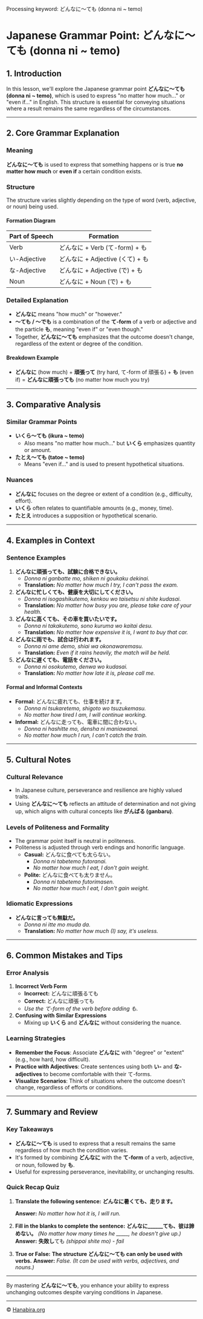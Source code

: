 Processing keyword: どんなに～ても (donna ni ~ temo)
# Japanese Grammar Point: どんなに～ても (donna ni ~ temo)

## 1. Introduction
In this lesson, we'll explore the Japanese grammar point **どんなに～ても (donna ni ~ temo)**, which is used to express "no matter how much..." or "even if..." in English. This structure is essential for conveying situations where a result remains the same regardless of the circumstances.

---
## 2. Core Grammar Explanation
### Meaning
**どんなに～ても** is used to express that something happens or is true **no matter how much** or **even if** a certain condition exists.
### Structure
The structure varies slightly depending on the type of word (verb, adjective, or noun) being used.
#### Formation Diagram

| Part of Speech | Formation                               |
|----------------|-----------------------------------------|
| Verb           | どんなに + Verb (て-form) + も           |
| い-Adjective    | どんなに + Adjective (くて) + も         |
| な-Adjective    | どんなに + Adjective (で) + も           |
| Noun           | どんなに + Noun (で) + も               |

### Detailed Explanation
- **どんなに** means "how much" or "however."
- **～ても / ～でも** is a combination of the **て-form** of a verb or adjective and the particle **も**, meaning "even if" or "even though."
- Together, **どんなに～ても** emphasizes that the outcome doesn't change, regardless of the extent or degree of the condition.
#### Breakdown Example
- **どんなに** (how much) + **頑張って** (try hard, て-form of 頑張る) + **も** (even if) = **どんなに頑張っても** (no matter how much you try)
---
## 3. Comparative Analysis
### Similar Grammar Points
- **いくら～ても (ikura ~ temo)**
  - Also means "no matter how much..." but **いくら** emphasizes quantity or amount.
- **たとえ～ても (tatoe ~ temo)**
  - Means "even if..." and is used to present hypothetical situations.
### Nuances
- **どんなに** focuses on the degree or extent of a condition (e.g., difficulty, effort).
- **いくら** often relates to quantifiable amounts (e.g., money, time).
- **たとえ** introduces a supposition or hypothetical scenario.
---
## 4. Examples in Context
### Sentence Examples
1. **どんなに頑張っても、試験に合格できない。**
   - *Donna ni ganbatte mo, shiken ni goukaku dekinai.*
   - **Translation:** *No matter how much I try, I can't pass the exam.*
2. **どんなに忙しくても、健康を大切にしてください。**
   - *Donna ni isogashikutemo, kenkou wo taisetsu ni shite kudasai.*
   - **Translation:** *No matter how busy you are, please take care of your health.*
3. **どんなに高くても、その車を買いたいです。**
   - *Donna ni takakutemo, sono kuruma wo kaitai desu.*
   - **Translation:** *No matter how expensive it is, I want to buy that car.*
4. **どんなに雨でも、試合は行われます。**
   - *Donna ni ame demo, shiai wa okonawaremasu.*
   - **Translation:** *Even if it rains heavily, the match will be held.*
5. **どんなに遅くても、電話をください。**
   - *Donna ni osokutemo, denwa wo kudasai.*
   - **Translation:** *No matter how late it is, please call me.*
#### Formal and Informal Contexts
- **Formal:** どんなに疲れても、仕事を続けます。
  - *Donna ni tsukaretemo, shigoto wo tsuzukemasu.*
  - *No matter how tired I am, I will continue working.*
- **Informal:** どんなに走っても、電車に間に合わない。
  - *Donna ni hashitte mo, densha ni maniawanai.*
  - *No matter how much I run, I can't catch the train.*
---
## 5. Cultural Notes
### Cultural Relevance
- In Japanese culture, perseverance and resilience are highly valued traits.
- Using **どんなに～ても** reflects an attitude of determination and not giving up, which aligns with cultural concepts like **がんばる (ganbaru)**.
### Levels of Politeness and Formality
- The grammar point itself is neutral in politeness.
- Politeness is adjusted through verb endings and honorific language.
  - **Casual:** どんなに食べても太らない。
    - *Donna ni tabetemo futoranai.*
    - *No matter how much I eat, I don't gain weight.*
  - **Polite:** どんなに食べても太りません。
    - *Donna ni tabetemo futorimasen.*
    - *No matter how much I eat, I don't gain weight.*
### Idiomatic Expressions
- **どんなに言っても無駄だ。**
  - *Donna ni itte mo muda da.*
  - **Translation:** *No matter how much (I) say, it's useless.*
---
## 6. Common Mistakes and Tips
### Error Analysis
1. **Incorrect Verb Form**
   - **Incorrect:** どんなに頑張るても
   - **Correct:** どんなに頑張っても
   - *Use the て-form of the verb before adding も.*
2. **Confusing with Similar Expressions**
   - Mixing up **いくら** and **どんなに** without considering the nuance.
### Learning Strategies
- **Remember the Focus**: Associate **どんなに** with "degree" or "extent" (e.g., how hard, how difficult).
- **Practice with Adjectives**: Create sentences using both **い-** and **な-adjectives** to become comfortable with their て-forms.
- **Visualize Scenarios**: Think of situations where the outcome doesn't change, regardless of efforts or conditions.
---
## 7. Summary and Review
### Key Takeaways
- **どんなに～ても** is used to express that a result remains the same regardless of how much the condition varies.
- It's formed by combining **どんなに** with the **て-form** of a verb, adjective, or noun, followed by **も**.
- Useful for expressing perseverance, inevitability, or unchanging results.
### Quick Recap Quiz
1. **Translate the following sentence:**
   **どんなに暑くても、走ります。**
   
   **Answer:**
   *No matter how hot it is, I will run.*
2. **Fill in the blanks to complete the sentence:**
   **どんなに______ても、彼は諦めない。** *(No matter how many times he _____, he doesn't give up.)*
   **Answer:**
   **失敗し**ても *(shippai shite mo)* - *fail*
3. **True or False:**
   **The structure どんなに～ても can only be used with verbs.**
   **Answer:**
   *False.* *(It can be used with verbs, adjectives, and nouns.)*
---
By mastering **どんなに～ても**, you enhance your ability to express unchanging outcomes despite varying conditions in Japanese.

---

© [Hanabira.org](https://hanabira.org)
